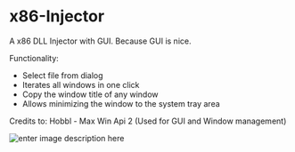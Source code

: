 # x86-Injector
A x86 DLL Injector with GUI. Because GUI is nice.

Functionality:
- Select file from dialog
- Iterates all windows in one click
- Copy the window title of any window
- Allows minimizing the window to the system tray area

Credits to:
Hobbl - Max Win Api 2 (Used for GUI and Window management)

![enter image description here](https://cdn.discordapp.com/attachments/847831991813668907/954705443417124875/unknown.png)
